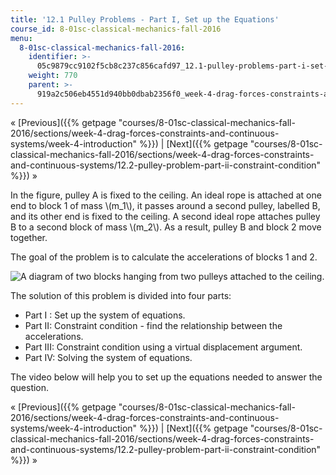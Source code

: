 ```yaml
---
title: '12.1 Pulley Problems - Part I, Set up the Equations'
course_id: 8-01sc-classical-mechanics-fall-2016
menu:
  8-01sc-classical-mechanics-fall-2016:
    identifier: >-
      05c9879cc9102f5cb8c237c856cafd97_12.1-pulley-problems-part-i-set-up-the-equations
    weight: 770
    parent: >-
      919a2c506eb4551d940bb0dbab2356f0_week-4-drag-forces-constraints-and-continuous-systems
---
```

« [Previous]({{% getpage "courses/8-01sc-classical-mechanics-fall-2016/sections/week-4-drag-forces-constraints-and-continuous-systems/week-4-introduction" %}}) | [Next]({{% getpage "courses/8-01sc-classical-mechanics-fall-2016/sections/week-4-drag-forces-constraints-and-continuous-systems/12.2-pulley-problem-part-ii-constraint-condition" %}}) »

In the figure, pulley A is fixed to the ceiling. An ideal rope is attached at one end to block 1 of mass \\(m\_1\\), it passes around a second pulley, labelled B, and its other end is fixed to the ceiling. A second ideal rope attaches pulley B to a second block of mass \\(m\_2\\). As a result, pulley B and block 2 move together.

The goal of the problem is to calculate the accelerations of blocks 1 and 2.

![A diagram of two blocks hanging from two pulleys attached to the ceiling.](https://open-learning-course-data-ci.s3.amazonaws.com/8-01sc-classical-mechanics-fall-2016/5c0511873bddef77db501d8c84e65623_ropes_and_pulley_intro.svg)

The solution of this problem is divided into four parts:

*   Part I : Set up the system of equations.
*   Part II: Constraint condition - find the relationship between the accelerations.
*   Part III: Constraint condition using a virtual displacement argument.
*   Part IV: Solving the system of equations.

The video below will help you to set up the equations needed to answer the question.

« [Previous]({{% getpage "courses/8-01sc-classical-mechanics-fall-2016/sections/week-4-drag-forces-constraints-and-continuous-systems/week-4-introduction" %}}) | [Next]({{% getpage "courses/8-01sc-classical-mechanics-fall-2016/sections/week-4-drag-forces-constraints-and-continuous-systems/12.2-pulley-problem-part-ii-constraint-condition" %}}) »